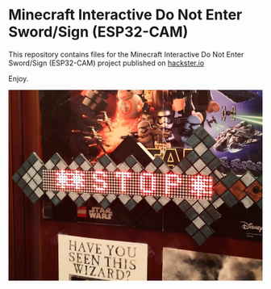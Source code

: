 # Minecraft Interactive Do Not Enter Sword/Sign (ESP32-CAM)

This repository contains files for the Minecraft Interactive Do Not Enter Sword/Sign (ESP32-CAM) project published on [hackster.io](https://www.hackster.io/anatoli-arkhipenko/minecraft-interactive-do-not-enter-sword-sign-esp32-cam-cd1b07)

Enjoy. 



![](https://github.com/arkhipenko/dnd/blob/master/files/pictures/dnd.jpg)
